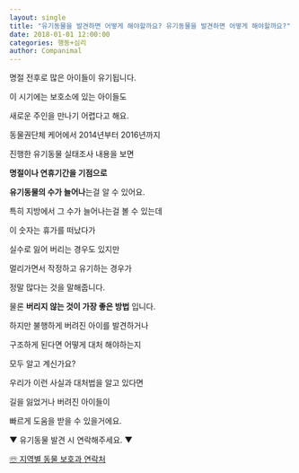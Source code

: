 ```yaml
---
layout: single
title: "유기동물을 발견하면 어떻게 해야할까요? 유기동물을 발견하면 어떻게 해야할까요?"
date: 2018-01-01 12:00:00
categories: 행동+심리
author: Companimal
---
```


명절 전후로 많은 아이들이 유기됩니다.

이 시기에는 보호소에 있는 아이들도

새로운 주인을 만나기 어렵다고 해요.

동물권단체 케어에서 2014년부터 2016년까지

진행한 유기동물 실태조사 내용을 보면

**명절이나 연휴기간을 기점으로**

**유기동물의 수가 늘어나**는걸 알 수 있어요.

특히 지방에서 그 수가 늘어나는걸 볼 수 있는데

이 숫자는 휴가를 떠났다가

실수로 잃어 버리는 경우도 있지만

멀리가면서 작정하고 유기하는 경우가

정말 많다는 것을 말해줍니다.

물론 **버리지 않는 것이 가장 좋은 방법** 입니다.

하지만 불행하게 버려진 아이를 발견하거나

구조하게 된다면 어떻게 대처 해야하는지

모두 알고 계신가요?

우리가 이런 사실과 대처법을 알고 있다면

길을 잃었거나 버려진 아이들이

빠르게 도움을 받을 수 있을거에요.

▼ 유기동물 발견 시 연락해주세요. ▼

[☏ 지역별 동물 보호과 연락처](http://foranimal.or.kr/xe/careanimal_4)
